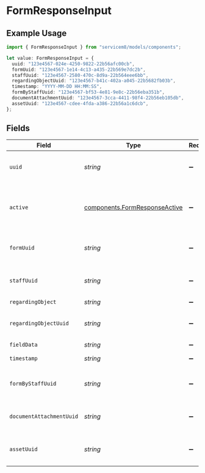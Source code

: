 # FormResponseInput

## Example Usage

```typescript
import { FormResponseInput } from "servicem8/models/components";

let value: FormResponseInput = {
  uuid: "123e4567-024e-4250-9822-22b56afc00cb",
  formUuid: "123e4567-1e14-4c13-a435-22b569e7dc2b",
  staffUuid: "123e4567-2580-470c-8d9a-22b564eee6bb",
  regardingObjectUuid: "123e4567-b41c-402a-a045-22b5682fb03b",
  timestamp: "YYYY-MM-DD HH:MM:SS",
  formByStaffUuid: "123e4567-bf53-4e81-9e8c-22b56eba351b",
  documentAttachmentUuid: "123e4567-3cca-4411-98f4-22b56eb105db",
  assetUuid: "123e4567-cdee-4fda-a386-22b56a1c6dcb",
};
```

## Fields

| Field                                                                          | Type                                                                           | Required                                                                       | Description                                                                    | Example                                                                        |
| ------------------------------------------------------------------------------ | ------------------------------------------------------------------------------ | ------------------------------------------------------------------------------ | ------------------------------------------------------------------------------ | ------------------------------------------------------------------------------ |
| `uuid`                                                                         | *string*                                                                       | :heavy_minus_sign:                                                             | Record UUID key                                                                | 123e4567-024e-4250-9822-22b56afc00cb                                           |
| `active`                                                                       | [components.FormResponseActive](../../models/components/formresponseactive.md) | :heavy_minus_sign:                                                             | Record active/deleted flag. <br/><br/>Valid values are [0,1]                   |                                                                                |
| `formUuid`                                                                     | *string*                                                                       | :heavy_minus_sign:                                                             | N/A                                                                            | 123e4567-1e14-4c13-a435-22b569e7dc2b                                           |
| `staffUuid`                                                                    | *string*                                                                       | :heavy_minus_sign:                                                             | N/A                                                                            | 123e4567-2580-470c-8d9a-22b564eee6bb                                           |
| `regardingObject`                                                              | *string*                                                                       | :heavy_minus_sign:                                                             | N/A                                                                            |                                                                                |
| `regardingObjectUuid`                                                          | *string*                                                                       | :heavy_minus_sign:                                                             | N/A                                                                            | 123e4567-b41c-402a-a045-22b5682fb03b                                           |
| `fieldData`                                                                    | *string*                                                                       | :heavy_minus_sign:                                                             | N/A                                                                            |                                                                                |
| `timestamp`                                                                    | *string*                                                                       | :heavy_minus_sign:                                                             | N/A                                                                            | YYYY-MM-DD HH:MM:SS                                                            |
| `formByStaffUuid`                                                              | *string*                                                                       | :heavy_minus_sign:                                                             | N/A                                                                            | 123e4567-bf53-4e81-9e8c-22b56eba351b                                           |
| `documentAttachmentUuid`                                                       | *string*                                                                       | :heavy_minus_sign:                                                             | N/A                                                                            | 123e4567-3cca-4411-98f4-22b56eb105db                                           |
| `assetUuid`                                                                    | *string*                                                                       | :heavy_minus_sign:                                                             | N/A                                                                            | 123e4567-cdee-4fda-a386-22b56a1c6dcb                                           |